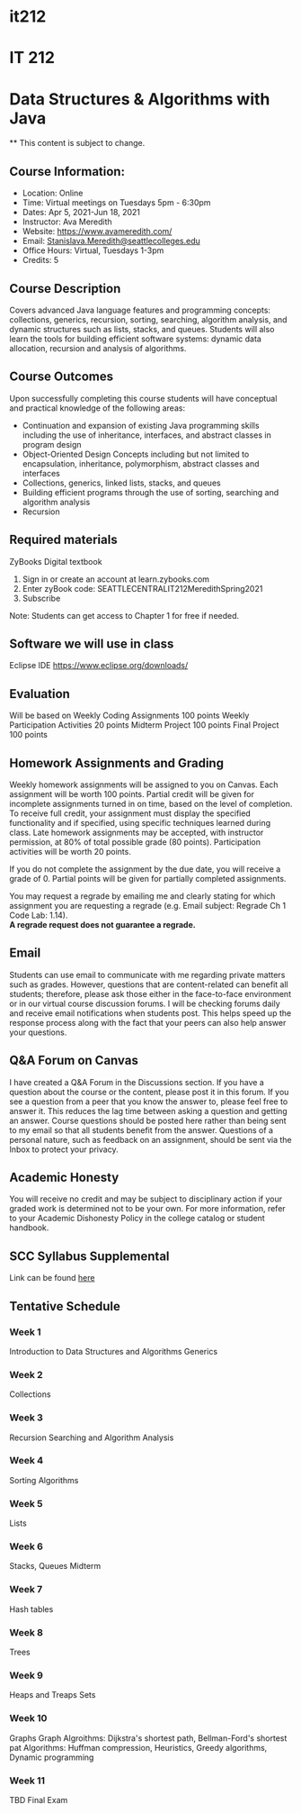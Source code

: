 # it212
# IT 212
# Data Structures & Algorithms with Java

** This content is subject to change.

## Course Information: 
* Location: Online
* Time: Virtual meetings on Tuesdays 5pm - 6:30pm 
* Dates: Apr 5, 2021-Jun 18, 2021
* Instructor: Ava Meredith 
* Website: https://www.avameredith.com/
* Email: Stanislava.Meredith@seattlecolleges.edu
* Office Hours: Virtual, Tuesdays 1-3pm
* Credits: 5

## Course Description
Covers advanced Java language features and programming concepts: collections, generics, recursion, sorting, searching, algorithm analysis, and dynamic structures such as lists, stacks, and queues.  Students will also learn the tools for building efficient software systems: dynamic data allocation, recursion and analysis of algorithms. 

## Course Outcomes

Upon successfully completing this course students will have conceptual and practical knowledge of the following areas:

* Continuation and expansion of existing Java programming skills including the use of inheritance, interfaces, and abstract classes in  program design
* Object-Oriented Design Concepts including but not limited to encapsulation, inheritance, polymorphism, abstract classes and interfaces
* Collections, generics, linked lists, stacks, and queues
* Building efficient programs through the use of sorting, searching and algorithm analysis
* Recursion


## Required materials
ZyBooks Digital textbook 
1. Sign in or create an account at learn.zybooks.com
2. Enter zyBook code: SEATTLECENTRALIT212MeredithSpring2021
3. Subscribe

Note: Students can get access to Chapter 1 for free if needed.


## Software we will use in class 				

Eclipse IDE https://www.eclipse.org/downloads/

## Evaluation
Will be based on 
Weekly Coding Assignments 100 points
Weekly Participation Activities 20 points
Midterm Project 100 points
Final Project 100 points

## Homework Assignments and Grading

Weekly homework assignments will be assigned to you on Canvas. Each assignment will be worth 100 points.
Partial credit will be given for incomplete assignments turned in on time, based on the level of completion. To receive full credit, your assignment must display the specified functionality and if specified, using specific techniques learned during class. Late homework assignments may be accepted, with instructor permission, at 80% of total possible grade (80 points).
Participation activities will be worth 20 points.

If you do not complete the assignment by the due date, you will receive a grade of 0. Partial points will be given for partially completed assignments.

You may request a regrade by emailing me and clearly stating for which assignment you are requesting a regrade (e.g. Email subject: Regrade Ch 1 Code Lab: 1.14).  
**A regrade request does not guarantee a regrade.**

## Email
Students can use email to communicate with me regarding private matters such as grades. However, questions that are content-related can benefit all students; therefore, please ask those either in the face-to-face environment or in our virtual course discussion forums. I will be checking forums daily and receive email notifications when students post. This helps speed up the response process along with the fact that your peers can also help answer your questions.

## Q&A Forum on Canvas
I have created a Q&A Forum in the Discussions section. 
If you have a question about the course or the content, please post it in this forum. If you see a question from a peer that you know the answer to, please feel free to answer it. This reduces the lag time between asking a question and getting an answer. Course questions should be posted here rather than being sent to my email so that all students benefit from the answer. Questions of a personal nature, such as feedback on an assignment, should be sent via the Inbox to protect your privacy.


## Academic Honesty
You will receive no credit and may be subject to disciplinary action if your graded work is determined not to be your own.  For more information, refer to your Academic Dishonesty Policy in the college catalog or student handbook.

## SCC Syllabus Supplemental 
Link can be found [here](https://docs.google.com/document/d/1yudWf-jUKFL10B16m9VKeFS6isA0B2uPjfYnrT5FjOU/edit)

## Tentative Schedule 

### Week 1
Introduction to Data Structures and Algorithms
Generics

### Week 2
Collections 

### Week 3
Recursion
Searching and Algorithm Analysis

### Week 4
Sorting Algorithms

### Week 5
Lists

### Week 6
Stacks, Queues
Midterm

### Week 7
Hash tables

### Week 8
Trees

### Week 9
Heaps and Treaps
Sets

### Week 10
Graphs
Graph Algroithms: Dijkstra's shortest path, Bellman-Ford's shortest pat
Algorithms: Huffman compression, Heuristics, Greedy algorithms, Dynamic programming

### Week 11
TBD 
Final Exam


